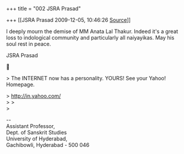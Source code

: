+++
title = "002 JSRA Prasad"

+++
[[JSRA Prasad	2009-12-05, 10:46:26 [Source](https://groups.google.com/g/bvparishat/c/2FGmFY5h5FA)]]



I deeply mourn the demise of MM Anata Lal Thakur. Indeed it's a great  
loss to indological community and particularly all naiyayikas. May his  
soul rest in peace.

JSRA Prasad



\> The INTERNET now has a personality. YOURS! See your Yahoo! Homepage.  

\> <http://in.yahoo.com/>  
\> \>  
\>

  
--  
Assistant Professor,  
Dept. of Sanskrit Studies  
University of Hyderabad,  
Gachibowli, Hyderabad - 500 046  

